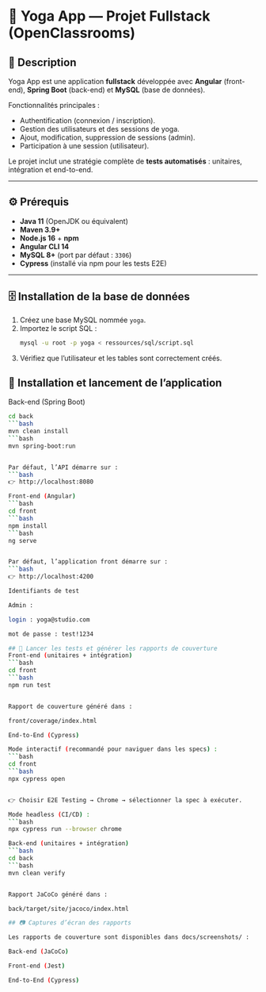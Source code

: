 # 🧘 Yoga App — Projet Fullstack (OpenClassrooms)

## 📌 Description
Yoga App est une application **fullstack** développée avec **Angular** (front-end), **Spring Boot** (back-end) et **MySQL** (base de données).

Fonctionnalités principales :
- Authentification (connexion / inscription).
- Gestion des utilisateurs et des sessions de yoga.
- Ajout, modification, suppression de sessions (admin).
- Participation à une session (utilisateur).

Le projet inclut une stratégie complète de **tests automatisés** : unitaires, intégration et end-to-end.

---

## ⚙️ Prérequis
- **Java 11** (OpenJDK ou équivalent)
- **Maven 3.9+**
- **Node.js 16** + **npm**
- **Angular CLI 14**
- **MySQL 8+** (port par défaut : `3306`)
- **Cypress** (installé via npm pour les tests E2E)

---

## 🗄️ Installation de la base de données
1. Créez une base MySQL nommée `yoga`.
2. Importez le script SQL :
   ```bash
   mysql -u root -p yoga < ressources/sql/script.sql
3. Vérifiez que l’utilisateur et les tables sont correctement créés.

## 🚀 Installation et lancement de l’application
Back-end (Spring Boot)
 ```bash
cd back
 ```bash
mvn clean install
 ```bash
mvn spring-boot:run


Par défaut, l’API démarre sur :
 ```bash
👉 http://localhost:8080

Front-end (Angular)
 ```bash
cd front
 ```bash
npm install
 ```bash
ng serve


Par défaut, l’application front démarre sur :
 ```bash
👉 http://localhost:4200

Identifiants de test

Admin :

login : yoga@studio.com

mot de passe : test!1234

## 🧪 Lancer les tests et générer les rapports de couverture
Front-end (unitaires + intégration)
 ```bash
cd front
 ```bash
npm run test


Rapport de couverture généré dans :

front/coverage/index.html

End-to-End (Cypress)

Mode interactif (recommandé pour naviguer dans les specs) :
 ```bash
cd front
 ```bash
npx cypress open


👉 Choisir E2E Testing → Chrome → sélectionner la spec à exécuter.

Mode headless (CI/CD) :
 ```bash
npx cypress run --browser chrome

Back-end (unitaires + intégration)
 ```bash
cd back
 ```bash
mvn clean verify


Rapport JaCoCo généré dans :

back/target/site/jacoco/index.html

## 📷 Captures d’écran des rapports

Les rapports de couverture sont disponibles dans docs/screenshots/ :

Back-end (JaCoCo)

Front-end (Jest)

End-to-End (Cypress)
